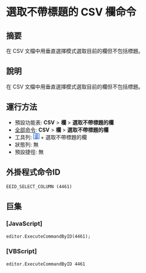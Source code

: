 # 選取不帶標題的 CSV 欄命令

## 摘要

在 CSV 文檔中用垂直選擇模式選取目前的欄但不包括標題。

## 說明

在 CSV 文檔中用垂直選擇模式選取目前的欄但不包括標題。

## 運行方法

- 預設功能表: **CSV** \> **欄** \> **選取不帶標題的欄**
- [全部命令](../tools/all_commands): **CSV** \> **欄** \> **選取不帶標題的欄**
- 工具列: ![](../../images/columns_separators.png) \+ 選取不帶標題的欄
- 狀態列: 無
- 預設捷徑: 無

## 外掛程式命令ID

```
EEID_SELECT_COLUMN (4461)
```

## 巨集

### \[JavaScript\]

```
editor.ExecuteCommandByID(4461);
```

### \[VBScript\]

```
editor.ExecuteCommandByID 4461
```

